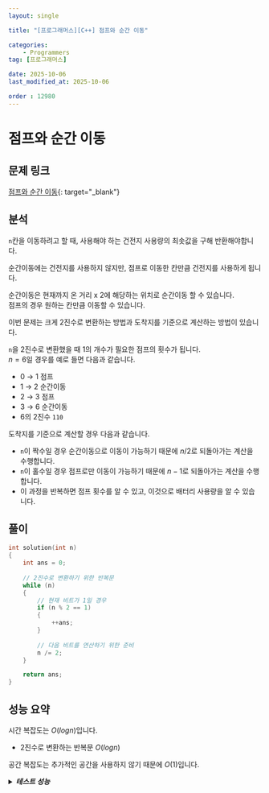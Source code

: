 ```yaml
---
layout: single

title: "[프로그래머스][C++] 점프와 순간 이동"

categories:
    - Programmers
tag: [프로그래머스]

date: 2025-10-06
last_modified_at: 2025-10-06

order : 12980
---
```


# 점프와 순간 이동

## 문제 링크

[점프와 순간 이동](https://school.programmers.co.kr/learn/courses/30/lessons/12980){: target="_blank"}

## 분석

`n`칸을 이동하려고 할 때, 사용해야 하는 건전지 사용량의 최솟값을 구해 반환해야합니다.

순간이동에는 건전지를 사용하지 않지만, 점프로 이동한 칸만큼 건전지를 사용하게 됩니다.

순간이동은 현재까지 온 거리 x 2에 해당하는 위치로 순간이동 할 수 있습니다.  
점프의 경우 원하는 칸만큼 이동할 수 있습니다.

이번 문제는 크게 2진수로 변환하는 방법과 도착지를 기준으로 계산하는 방법이 있습니다.

`n`을 2진수로 변환했을 때 1의 개수가 필요한 점프의 횟수가 됩니다.  
$n = 6$일 경우를 예로 들면 다음과 같습니다.

- 0 $\rightarrow$ 1 점프
- 1 $\rightarrow$ 2 순간이동
- 2 $\rightarrow$ 3 점프
- 3 $\rightarrow$ 6 순간이동
- 6의 2진수 `110`

도착지를 기준으로 계산할 경우 다음과 같습니다.

- `n`이 짝수일 경우 순간이동으로 이동이 가능하기 때문에 $n / 2$로 되돌아가는 계산을 수행합니다.
- `n`이 홀수일 경우 점프로만 이동이 가능하기 때문에 $n - 1$로 되돌아가는 계산을 수행합니다.
- 이 과정을 반복하면 점프 횟수를 알 수 있고, 이것으로 배터리 사용량을 알 수 있습니다.

## 풀이

```cpp
int solution(int n)
{
    int ans = 0;
    
    // 2진수로 변환하기 위한 반복문
    while (n)
    {
        // 현재 비트가 1일 경우
        if (n % 2 == 1)
        {
            ++ans;
        }
        
        // 다음 비트를 연산하기 위한 준비
        n /= 2;
    }

    return ans;
}
```

## 성능 요약

시간 복잡도는 $O(log n)$입니다.

- 2진수로 변환하는 반복문 $O(log n)$

공간 복잡도는 추가적인 공간을 사용하지 않기 때문에 $O(1)$입니다.

<details>
<summary><h5 style="display: inline;">테스트 성능</h5></summary>
<div markdown="1">

정확성 테스트

테스트 1 〉 통과 (0.01ms, 4.21MB)  
테스트 2 〉 통과 (0.01ms, 4.16MB)  
테스트 3 〉 통과 (0.01ms, 4.18MB)  
테스트 4 〉 통과 (0.01ms, 4.2MB)  
테스트 5 〉 통과 (0.01ms, 4.2MB)  
테스트 6 〉 통과 (0.01ms, 3.68MB)  
테스트 7 〉 통과 (0.01ms, 4.17MB)  
테스트 8 〉 통과 (0.01ms, 4.2MB)  
테스트 9 〉 통과 (0.01ms, 4.2MB)  
테스트 10 〉 통과 (0.01ms, 4.19MB)  
테스트 11 〉 통과 (0.01ms, 4.2MB)  
테스트 12 〉 통과 (0.01ms, 4.2MB)  
테스트 13 〉 통과 (0.01ms, 4.14MB)  
테스트 14 〉 통과 (0.01ms, 4.2MB)  
테스트 15 〉 통과 (0.01ms, 3.67MB)  
테스트 16 〉 통과 (0.01ms, 4.15MB)  
테스트 17 〉 통과 (0.01ms, 4.19MB)  
테스트 18 〉 통과 (0.01ms, 4.2MB)  

효율성 테스트

테스트 1 〉 통과 (0.01ms, 3.82MB)  
테스트 2 〉 통과 (0.01ms, 3.75MB)  
테스트 3 〉 통과 (0.01ms, 3.88MB)  
테스트 4 〉 통과 (0.01ms, 3.85MB)  
테스트 5 〉 통과 (0.01ms, 3.86MB)  
테스트 6 〉 통과 (0.01ms, 3.8MB)  
테스트 7 〉 통과 (0.01ms, 3.81MB)  
테스트 8 〉 통과 (0.01ms, 4MB)  
테스트 9 〉 통과 (0.01ms, 3.89MB)  
테스트 10 〉 통과 (0.01ms, 3.75MB)  

</div>
</details>
